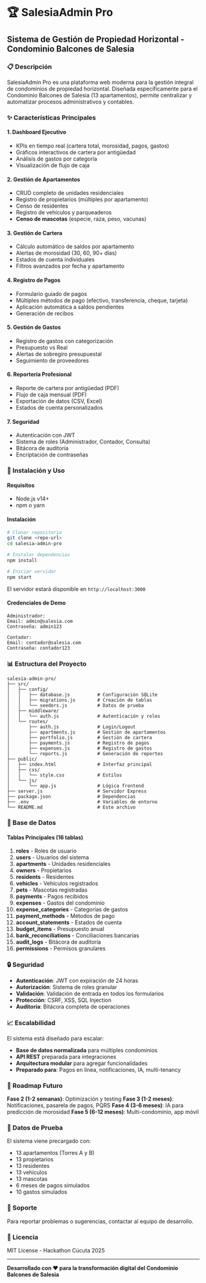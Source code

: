 # 🏆 SalesiaAdmin Pro
## Sistema de Gestión de Propiedad Horizontal - Condominio Balcones de Salesia

### 📋 Descripción
SalesiaAdmin Pro es una plataforma web moderna para la gestión integral de condominios de propiedad horizontal. Diseñada específicamente para el Condominio Balcones de Salesia (13 apartamentos), permite centralizar y automatizar procesos administrativos y contables.

### ✨ Características Principales

#### 1. **Dashboard Ejecutivo**
- KPIs en tiempo real (cartera total, morosidad, pagos, gastos)
- Gráficos interactivos de cartera por antigüedad
- Análisis de gastos por categoría
- Visualización de flujo de caja

#### 2. **Gestión de Apartamentos**
- CRUD completo de unidades residenciales
- Registro de propietarios (múltiples por apartamento)
- Censo de residentes
- Registro de vehículos y parqueaderos
- **Censo de mascotas** (especie, raza, peso, vacunas)

#### 3. **Gestión de Cartera**
- Cálculo automático de saldos por apartamento
- Alertas de morosidad (30, 60, 90+ días)
- Estados de cuenta individuales
- Filtros avanzados por fecha y apartamento

#### 4. **Registro de Pagos**
- Formulario guiado de pagos
- Múltiples métodos de pago (efectivo, transferencia, cheque, tarjeta)
- Aplicación automática a saldos pendientes
- Generación de recibos

#### 5. **Gestión de Gastos**
- Registro de gastos con categorización
- Presupuesto vs Real
- Alertas de sobregiro presupuestal
- Seguimiento de proveedores

#### 6. **Reportería Profesional**
- Reporte de cartera por antigüedad (PDF)
- Flujo de caja mensual (PDF)
- Exportación de datos (CSV, Excel)
- Estados de cuenta personalizados

#### 7. **Seguridad**
- Autenticación con JWT
- Sistema de roles (Administrador, Contador, Consulta)
- Bitácora de auditoría
- Encriptación de contraseñas

### 🚀 Instalación y Uso

#### Requisitos
- Node.js v14+
- npm o yarn

#### Instalación
```bash
# Clonar repositorio
git clone <repo-url>
cd salesia-admin-pro

# Instalar dependencias
npm install

# Iniciar servidor
npm start
```

El servidor estará disponible en `http://localhost:3000`

#### Credenciales de Demo
```
Administrador:
Email: admin@salesia.com
Contraseña: admin123

Contador:
Email: contador@salesia.com
Contraseña: contador123
```

### 📊 Estructura del Proyecto

```
salesia-admin-pro/
├── src/
│   ├── config/
│   │   ├── database.js          # Configuración SQLite
│   │   ├── migrations.js        # Creación de tablas
│   │   └── seeders.js           # Datos de prueba
│   ├── middleware/
│   │   └── auth.js              # Autenticación y roles
│   └── routes/
│       ├── auth.js              # Login/Logout
│       ├── apartments.js        # Gestión de apartamentos
│       ├── portfolio.js         # Gestión de cartera
│       ├── payments.js          # Registro de pagos
│       ├── expenses.js          # Registro de gastos
│       └── reports.js           # Generación de reportes
├── public/
│   ├── index.html               # Interfaz principal
│   ├── css/
│   │   └── style.css            # Estilos
│   └── js/
│       └── app.js               # Lógica frontend
├── server.js                    # Servidor Express
├── package.json                 # Dependencias
├── .env                         # Variables de entorno
└── README.md                    # Este archivo
```

### 💾 Base de Datos

#### Tablas Principales (16 tablas)
1. **roles** - Roles de usuario
2. **users** - Usuarios del sistema
3. **apartments** - Unidades residenciales
4. **owners** - Propietarios
5. **residents** - Residentes
6. **vehicles** - Vehículos registrados
7. **pets** - Mascotas registradas
8. **payments** - Pagos recibidos
9. **expenses** - Gastos del condominio
10. **expense_categories** - Categorías de gastos
11. **payment_methods** - Métodos de pago
12. **account_statements** - Estados de cuenta
13. **budget_items** - Presupuesto anual
14. **bank_reconciliations** - Conciliaciones bancarias
15. **audit_logs** - Bitácora de auditoría
16. **permissions** - Permisos granulares

### 🔒 Seguridad

- **Autenticación**: JWT con expiración de 24 horas
- **Autorización**: Sistema de roles granular
- **Validación**: Validación de entrada en todos los formularios
- **Protección**: CSRF, XSS, SQL Injection
- **Auditoría**: Bitácora completa de operaciones

### 📈 Escalabilidad

El sistema está diseñado para escalar:
- **Base de datos normalizada** para múltiples condominios
- **API REST** preparada para integraciones
- **Arquitectura modular** para agregar funcionalidades
- **Preparado para**: Pagos en línea, notificaciones, IA, multi-tenancy

### 🎯 Roadmap Futuro

**Fase 2 (1-2 semanas)**: Optimización y testing
**Fase 3 (1-2 meses)**: Notificaciones, pasarela de pagos, PQRS
**Fase 4 (3-6 meses)**: IA para predicción de morosidad
**Fase 5 (6-12 meses)**: Multi-condominio, app móvil

### 📝 Datos de Prueba

El sistema viene precargado con:
- 13 apartamentos (Torres A y B)
- 13 propietarios
- 13 residentes
- 13 vehículos
- 13 mascotas
- 6 meses de pagos simulados
- 10 gastos simulados

### 🤝 Soporte

Para reportar problemas o sugerencias, contactar al equipo de desarrollo.

### 📄 Licencia

MIT License - Hackathon Cúcuta 2025

---

**Desarrollado con ❤️ para la transformación digital del Condominio Balcones de Salesia**